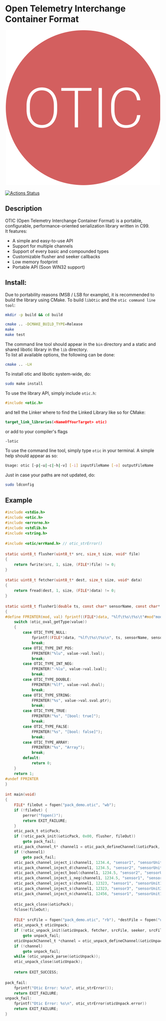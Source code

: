 # Open Telemetry Interchange Container Format  

<p width="64" height="64" align="center"><img src="https://raw.githubusercontent.com/talpa-io/otic/develop/doc/Zeichnung.png" alt="otic_logo"></p>


[![Actions Status](https://github.com/talpa-io/otic/workflows/build/badge.svg)](https://github.com/talpa-io/otic/actions)  

## Description  
OTIC (Open Telemetry Interchange Container Format) is a portable, configurable, performance-oriented serialization library 
written in C99.  
It features:  
- A simple and easy-to-use API
- Support for multiple channels
- Support of every basic and compounded types
- Customizable flusher and seeker callbacks
- Low memory footprint  
- Portable API (Soon WIN32 support)

## Install:  
Due to portability reasons (MSB / LSB for example), it is recommended to build the library using CMake.
To build `libOtic` and the `otic command line tool`:  
```bash
mkdir -p build && cd build
```
```bash
cmake .. -DCMAKE_BUILD_TYPE=Release
make 
make test
```
The command line tool should appear in the `bin` directory and a static and shared libotic library in the `lib` 
directory.  
To list all available options, the following can be done:  
```bash
cmake .. -LH
```
To install otic and libotic system-wide, do:
```bash
sudo make install
```  

To use the library API, simply include `otic.h`:
```c
#include <otic.h>
```
and tell the Linker where to find the Linked Library like so for CMake:
```CMake
target_link_libraries(<NameOfYourTarget> otic)
```
or add to your compiler's flags
```bash
-lotic
```  
To use the command line tool, simply type `otic` in your terminal. A simple help should appear as so:  
```bash
Usage: otic [-p|-u|-c|-h|-v] [-i] inputFileName [-o] outputFileName
```  
Just in case your paths are not updated, do:  
```bash
sudo ldconfig
```  

## Example
```c
#include <stdio.h>
#include <otic.h>
#include <errorno.h>
#include <stdlib.h>
#include <string.h>

#include <otic/errHand.h> // otic_strError()

static uint8_t flusher(uint8_t* src, size_t size, void* file)
{
    return fwrite(src, 1, size, (FILE*)file) != 0;
}

static uint8_t fetcher(uint8_t* dest, size_t size, void* data)
{
    return fread(dest, 1, size, (FILE*)data) != 0;
}

static uint8_t flusher1(double ts, const char* sensorName, const char* sensorUnit, const oval_t* value, void* data)
{
#define FPRINTER(mod, val) fprintf((FILE*)data, "%lf\t%s\t%s\t"#mod"mod\n", ts, sensorName, sensorUnit, val)
    switch (otic_oval_getType(value))
    {
        case OTIC_TYPE_NULL:
            fprintf((FILE*)data, "%lf\t%s\t%s\n", ts, sensorName, sensorUnit);
            break;
        case OTIC_TYPE_INT_POS:
            FPRINTER("%lu", value->val.lval);
            break;
        case OTIC_TYPE_INT_NEG:
            FPRINTER("-%lu", value->val.lval);
            break;
        case OTIC_TYPE_DOUBLE:
            FPRINTER("%lf", value->val.dval);
            break;
        case OTIC_TYPE_STRING:
            FPRINTER("%s", value->val.sval.ptr);
            break;
        case OTIC_TYPE_TRUE:
            FPRINTER("%s", "[bool: true]");
            break;
        case OTIC_TYPE_FALSE:
            FPRINTER("%s", "[bool: false]");
            break;
        case OTIC_TYPE_ARRAY:
            FPRINTER("%s", "Array");
            break;
        default:
            return 0;
    }
    return 1;
#undef FPRINTER
}

int main(void)
{  
    FILE* fileOut = fopen("pack_demo.otic", "wb");
    if (!fileOut) {
        perror("fopen()");
        return EXIT_FAILURE;
    }
    otic_pack_t oticPack;
    if (!otic_pack_init(&oticPack, 0x00, flusher, fileOut))
        goto pack_fail;
    otic_pack_channel_t* channel1 = otic_pack_defineChannel(&oticPack, OTIC_CHANNEL_TYPE_SENSOR, 1, 0x00, 2048);
    if (!channel1)
        goto pack_fail;
    otic_pack_channel_inject_i(channel1, 1234.4, "sensor1", "sensorUnit1", 1232434);
    otic_pack_channel_inject_d(channel1, 1234.5, "sensor2", "sensorUnit2", 3.1417);
    otic_pack_channel_inject_bool(channel1, 1234.5, "sensor2", "sensorUnit2", 0);
    otic_pack_channel_inject_i_neg(channel1, 1234.5, "sensor1", "sensorUnit1", 54);
    otic_pack_channel_inject_s(channel1, 12323, "sensor1", "sensorUnit1", "Some string");
    otic_pack_channel_inject_s(channel1, 12323, "sensor3", "sensorUnit3", "Some other string");
    otic_pack_channel_inject_n(channel1, 12456, "sensor1", "sensorUnit1");

    otic_pack_close(&oticPack);
    fclose(fileOut);

    FILE* srcFile = fopen("pack_demo.otic", "rb"), *destFile = fopen("unpack_demo.tsv", "w");
    otic_unpack_t oticUnpack;
    if (!otic_unpack_init(&oticUnpack, fetcher, srcFile, seeker, srcFile))
        goto unpack_fail;
    oticUnpackChannel_t *channel = otic_unpack_defineChannel(&oticUnpack, 1, flusher2, destFile);
    if (!channel)
        goto unpack_fail;
    while (otic_unpack_parse(&oticUnpack));
    otic_unpack_close(&oticUnpack);

    return EXIT_SUCCESS;

pack_fail:
    fprintf("Otic Error: %s\n", otic_strError());
    return EXIT_FAILURE;
unpack_fail:
    fprintf("Otic Error: %s\n", otic_strError(oticUnpack.error))
    return EXIT_FAILURE;
}
```